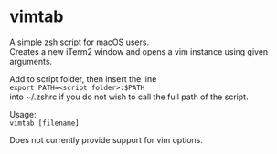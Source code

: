 # vimtab
A simple zsh script for macOS users.  
Creates a new iTerm2 window and opens a vim instance using given arguments. 

Add to script folder, then insert the line  
`export PATH=<script folder>:$PATH`  
into ~/.zshrc if you do not wish to call the full path of the script.

Usage:  
`vimtab [filename]` 

Does not currently provide support for vim options.
